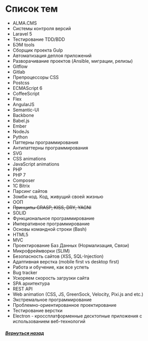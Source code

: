 # Список тем
- ALMA.CMS
- Cистемы контроля версий
- Laravel 5
- Тестирование TDD/BDD
- БЭМ tools
- Сборщик проекта Gulp
- Автоматизация деплоя приложений
- Разворачивание проектов (Ansible, миграции, релизы)
- Gitflow
- Gitlab
- Препроцессоры CSS
- Postcss
- ECMAScript 6
- CoffeeScript
- Flex
- AngularJS
- Semantic-UI
- Backbone
- Babel.js
- Ember
- NodeJs
- Python
- Паттерны программирования
- Антипаттерны программирования
- SVG
- CSS animations
- JavaScript animations
- PHP
- PHP 7
- Composer
- 1C Bitrix
- Парсинг сайтов
- Зомби-код. Код, живущий своей жизнью
- ООП
- <del>Принципы GRASP, KISS, DRY, YAGNI</del>
- SOLID
- Функциональное программирование
- Императивное программирование
- Основы командной строки (Bash)
- HTML5
- MVC
- Проектирование Баз Данных (Нормализация, Связи)
- Микрофреймворки (SLIM)
- Безопасность сайтов (XSS, SQL-Injection)
- Aдаптивная верстка (mobile first vs desktop first)
- Работа и обучение, как все успеть
- Bug tracker
- Ускоряем скорость загрузки сайта
- SPA архитектура
- REST API
- Web animation (CSS, JS, GreenSock, Velocity, Pixi.js and etc.)
- Экстремальное программирование
- Проблемно-ориентированное проектирование
- Тестирование верстки
- Electron - кроссплатформенные десктопные приложения с использованием веб-технологий

##### [Вернуться назад](README.md)
